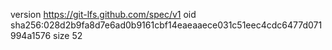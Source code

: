 version https://git-lfs.github.com/spec/v1
oid sha256:028d2b9fa8d7e6ad0b9161cbf14eaeaaece031c51eec4cdc6477d071994a1576
size 52
